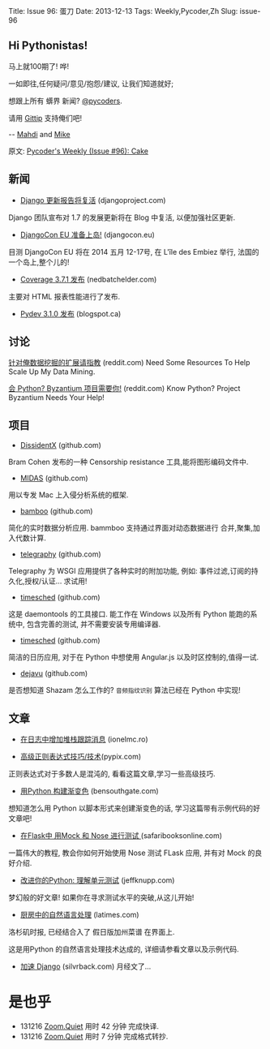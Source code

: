 Title: Issue 96: 蛋刀 
Date: 2013-12-13 
Tags: Weekly,Pycoder,Zh 
Slug: issue-96 
## Hi Pythonistas!

马上就100期了! 哗!

一如即往,任何疑问/意见/抱怨/建议,
让我们知道就好;

 
想跟上所有 蠎界 新闻?
 [@pycoders](http://twitter.com/pycoders).

请用
[Gittip](https://www.gittip.com/PycodersWeekly)
支持俺们吧!

--
[Mahdi](https://twitter.com/#!/myusuf3) and [Mike](https://twitter.com/#!/mgrouchy)

原文: [Pycoder's Weekly (Issue #96): Cake](http://eepurl.com/KD6rH)

## 新闻

- [Django 更新报告将复活](https://www.djangoproject.com/weblog/2013/dec/09/reviving-django-update-posts/) (djangoproject.com)

Django 团队宣布对 1.7 的发展更新将在 Blog 中复活,
以便加强社区更新.


- [DjangoCon EU 准备上岛!](http://2014.djangocon.eu/) (djangocon.eu)

目测 DjangoCon EU 将在 2014 五月 12-17号,
在 L'île des Embiez 举行, 法国的一个岛上,整个儿的!


- [Coverage 3.7.1 发布](http://nedbatchelder.com/blog/201312/coveragepy_371.html) (nedbatchelder.com)

主要对 HTML 报表性能进行了发布.


- [Pydev 3.1.0 发布](http://pydev.blogspot.ca/2013/12/pydev-310-released.html) (blogspot.ca)
 

## 讨论
[针对俺数据挖掘的扩展请指教](http://www.reddit.com/r/Python/comments/1slrzj/need_some_resources_to_help_scale_up_my_datamining/) (reddit.com)
Need Some Resources To Help Scale Up My Data Mining.
 

[会 Python? Byzantium 项目需要你!](http://www.reddit.com/r/Python/comments/1spfvg/know_python_project_byzantium_needs_your_help/) (reddit.com)
Know Python? Project Byzantium Needs Your Help!


## 项目

- [DissidentX](https://github.com/bramcohen/DissidentX) (github.com)

Bram Cohen 发布的一种 Censorship resistance 工具,能将图形编码文件中.

 

- [MIDAS](https://github.com/etsy/MIDAS) (github.com)

用以专发 Mac 上入侵分析系统的框架.


- [bamboo](https://github.com/SEL-Columbia/bamboo) (github.com)

简化的实时数据分析应用.
bammboo 支持通过界面对动态数据进行 合并,聚集,加入代数计算.

 

- [telegraphy](https://github.com/machinalis/telegraphy/) (github.com)

Telegraphy 
为 WSGI 应用提供了各种实时的附加功能,
例如: 事件过滤,订阅的持久化,授权/认证...
求试用!

- [timesched](https://github.com/mitsuhiko/timesched) (github.com)

这是 daemontools 的工具接口.
能工作在 Windows 以及所有 Python 能跑的系统中,
包含完善的测试, 并不需要安装专用编译器.

- [timesched](https://github.com/mitsuhiko/timesched) (github.com)

简洁的日历应用,
对于在 Python 中想使用 Angular.js 以及时区控制的,值得一试.

 

- [dejavu](https://github.com/worldveil/dejavu) (github.com)

是否想知道 Shazam 怎么工作的?
`音频指纹识别` 算法已经在 Python 中实现!



## 文章

- [在日志中增加堆栈跟踪消息](http://blog.ionelmc.ro/2013/12/10/adding-stacktraces-to-log-messages/) (ionelmc.ro)
 

- [高级正则表达式技巧/技术](http://pypix.com/tools-and-tips/advanced-regular-expression-tips-techniques/)(pypix.com)

正则表达式对于多数人是混沌的,
看看这篇文章,学习一些高级技巧.

- [用Python 构建渐变色](http://bensouthgate.com/p/12_3_13.php) (bensouthgate.com)

想知道怎么用 Python 以脚本形式来创建渐变色的话,
学习这篇带有示例代码的好文章吧!


- [在Flask中 用Mock 和 Nose 进行测试 ](http://blog.safaribooksonline.com/2013/12/05/flask-with-mock-and-nose/)(safaribooksonline.com)

一篇伟大的教程,
教会你如何开始使用 Nose 测试 FLask 应用,
并有对 Mock 的良好介绍.

 
 - [改进你的Python: 理解单元测试](http://jeffknupp.com/blog/2013/12/09/improve-your-python-understanding-unit-testing/) (jeffknupp.com)

梦幻般的好文章!
如果你在寻求测试水平的突破,从这儿开始!

- [厨房中的自然语言处理](http://datadesk.latimes.com/posts/2013/12/natural-language-processing-in-the-kitchen/) (latimes.com)

洛杉矶时报,
已经结合入了 假日版加州菜谱 在界面上.

这是用Python 的自然语言处理技术达成的,
详细请参看文章以及示例代码.


- [加速 Django](https://syerram.silvrback.com/make-django-fasssst)  (silvrback.com)
月经文了...


# 是也乎

- 131216 [Zoom.Quiet](http://zoomquiet.org/) 用时 42 分钟 完成快译.
- 131216 [Zoom.Quiet](http://zoomquiet.org/) 用时 7 分钟 完成格式转抄.
 
